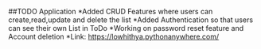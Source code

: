 ##TODO Application
*Added CRUD Features where users can create,read,update and delete the list
*Added Authentication so that users can see their own List in ToDo
*Working on password reset feature and Account deletion
*Link: https://lowhithya.pythonanywhere.com/
